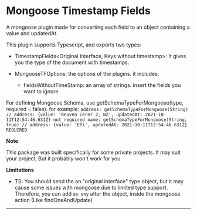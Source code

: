 # Mongoose Timestamp Fields

A mongoose plugin made for converting each field to an object containing a value and updatedAt.

This plugin supports Typescript, and exports two types: 

 - TimestampFields<Original Interface, Keys without timestamp>: It gives you the type of the document with timestamps.

 - MongooseTFOptions: the options of the plugins. it includes: 
   - fieldsWithoutTimeStamp: an array of strings. insert the fields you want to ignore.

For defining Mongoose Schema, use getSchemaTypeForMongoose(type, required = false). for example: 
``address: getSchemaTypeForMongoose(String) // address: {value: 'Reuven Lerer 2, NZ', updatedAt: 2021-10-11T12:54:46.631Z} not required
name: getSchemaTypeForMongoose(String, true) // address: {value: 'Efi', updatedAt: 2021-10-11T12:54:46.631Z} REQUIRED``

****Note****

This package was built specifically for some private projects. It may suit your project, But it probably won't work for you.

**Limitations**

 - TS: You should send the an "original interface" type object, but it may cause some issues with mongoose due to limited type support. Therefore, you can add ``as any`` after the object, inside the mongoose action (Like findOneAndUpdate)

****